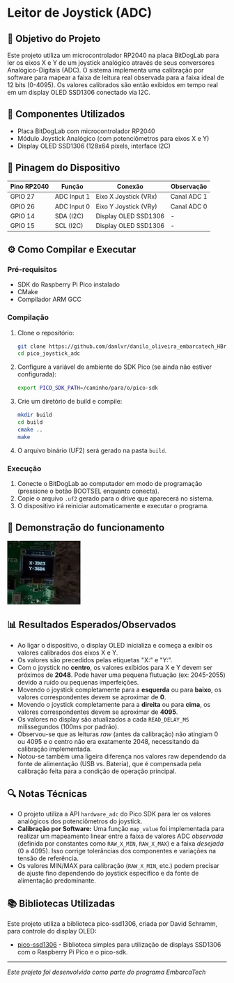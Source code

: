 # Leitor de Joystick (ADC)

## 🎯 Objetivo do Projeto

Este projeto utiliza um microcontrolador RP2040 na placa BitDogLab para ler os eixos X e Y de um joystick analógico através de seus conversores Analógico-Digitais (ADC). O sistema implementa uma calibração por software para mapear a faixa de leitura real observada para a faixa ideal de 12 bits (0-4095). Os valores calibrados são então exibidos em tempo real em um display OLED SSD1306 conectado via I2C.

## 🔧 Componentes Utilizados

- Placa BitDogLab com microcontrolador RP2040
- Módulo Joystick Analógico (com potenciômetros para eixos X e Y)
- Display OLED SSD1306 (128x64 pixels, interface I2C)

## 📌 Pinagem do Dispositivo

| Pino RP2040 | Função       | Conexão                  | Observação     |
|-------------|--------------|--------------------------|----------------|
| GPIO 27     | ADC Input 1  | Eixo X Joystick (VRx)    | Canal ADC 1    |
| GPIO 26     | ADC Input 0  | Eixo Y Joystick (VRy)    | Canal ADC 0    |
| GPIO 14     | SDA (I2C)    | Display OLED SSD1306     |      -         |
| GPIO 15     | SCL (I2C)    | Display OLED SSD1306     |      -         |

## ⚙️ Como Compilar e Executar

### Pré-requisitos

- SDK do Raspberry Pi Pico instalado
- CMake 
- Compilador ARM GCC

### Compilação

1. Clone o repositório:
   ```bash
   git clone https://github.com/danlvr/danilo_oliveira_embarcatech_HBr_2025.git
   cd pico_joystick_adc
   ```

2. Configure a variável de ambiente do SDK Pico (se ainda não estiver configurada):
   ```bash
   export PICO_SDK_PATH=/caminho/para/o/pico-sdk
   ```

3. Crie um diretório de build e compile:
   ```bash
   mkdir build
   cd build
   cmake ..
   make
   ```

4. O arquivo binário (UF2) será gerado na pasta `build`. 

### Execução

1. Conecte o BitDogLab ao computador em modo de programação (pressione o botão BOOTSEL enquanto conecta).
2. Copie o arquivo `.uf2` gerado para o drive que aparecerá no sistema.
3. O dispositivo irá reiniciar automaticamente e executar o programa.

## 📸 Demonstração do funcionamento

![Demonstração do contador decimal com eventos IRQ](assets/pico_joystick_adc.gif)

## 📊 Resultados Esperados/Observados

- Ao ligar o dispositivo, o display OLED inicializa e começa a exibir os valores calibrados dos eixos X e Y.
- Os valores são precedidos pelas etiquetas "X:" e "Y:".
- Com o joystick no **centro**, os valores exibidos para X e Y devem ser próximos de **2048**. Pode haver uma pequena flutuação (ex: 2045-2055) devido a ruído ou pequenas imperfeições.
- Movendo o joystick completamente para a **esquerda** ou para **baixo**, os valores correspondentes devem se aproximar de **0**.
- Movendo o joystick completamente para a **direita** ou para **cima**, os valores correspondentes devem se aproximar de **4095**.
- Os valores no display são atualizados a cada `READ_DELAY_MS` milissegundos (100ms por padrão).
- Observou-se que as leituras *raw* (antes da calibração) não atingiam 0 ou 4095 e o centro não era exatamente 2048, necessitando da calibração implementada.
- Notou-se também uma ligeira diferença nos valores raw dependendo da fonte de alimentação (USB vs. Bateria), que é compensada pela calibração feita para a condição de operação principal.

## 🔍 Notas Técnicas

- O projeto utiliza a API `hardware_adc` do Pico SDK para ler os valores analógicos dos potenciômetros do joystick.
- **Calibração por Software:** Uma função `map_value` foi implementada para realizar um mapeamento linear entre a faixa de valores ADC *observada* (definida por constantes como `RAW_X_MIN`, `RAW_X_MAX`) e a faixa *desejada* (0 a 4095). Isso corrige tolerâncias dos componentes e variações na tensão de referência.
- Os valores MIN/MAX para calibração (`RAW_X_MIN`, etc.) podem precisar de ajuste fino dependendo do joystick específico e da fonte de alimentação predominante.

## 📚 Bibliotecas Utilizadas

Este projeto utiliza a biblioteca pico-ssd1306, criada por David Schramm, para controle do display OLED:
- [pico-ssd1306](https://github.com/daschr/pico-ssd1306) - Biblioteca simples para utilização de displays SSD1306 com o Raspberry Pi Pico e o pico-sdk.

---

*Este projeto foi desenvolvido como parte do programa EmbarcaTech*